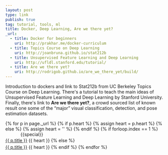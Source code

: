 ```yaml
---
layout: post
type: link
publish: true
tag: tutorial, tools, ml
title: Docker, Deep Learning, Are we there yet?
_url:
  - title: Docker for beginners
    uri: http://prakhar.me/docker-curriculum
  - title: Topics Course on Deep Learning
    uri: http://joanbruna.github.io/stat212b
  - title: Unsupervised Feature Learning and Deep Learning
    uri: http://ufldl.stanford.edu/tutorial/
  - title: Are we there yet?
    uri: http://rodrigob.github.io/are_we_there_yet/build/
---
```

Introduction to dockers and link to Stat212b from UC Berkeley Topics Course on Deep Learning. There's a tutorial to teach the main ideas of Unsupervised Feature Learning and Deep Learning by Stanford University. Finally, there's link to **Are we there yet?**, a crowd sourced list of known result one some of the “major” visual classification, detection, and pose estimation datasets.

{% for p in page._url %}
{% if p.heart %}
{% assign heart = p.heart %}
{% else %}
{% assign heart = '' %}
{% endif %}
{% if forloop.index == 1 %}
<span class="date" title="{{specialtitle}}" style="color:#{{specialcolor}}">&nbsp;&nbsp;&nbsp;&nbsp;&nbsp;&nbsp;&nbsp;&nbsp;&nbsp;&nbsp;&nbsp;</span> {{special}}<br/> <a href="{{ p.uri }}" target="_blank" style="line-height:1.5">{{ p.title }}</a> <i class="fa {{ p.type }}" aria-hidden="true"></i> {{ heart }}
{% else %}
<span class="date">&nbsp;&nbsp;&nbsp;&nbsp;&nbsp;&nbsp;&nbsp;&nbsp;&nbsp;&nbsp;&nbsp;</span> <br/> <a href="{{ p.uri }}" target="_blank" style="line-height:1.5">{{ p.title }}</a> <i class="fa {{ p.type }}" aria-hidden="true"></i> {{ heart }}
{% endif %}
{% endfor %}
